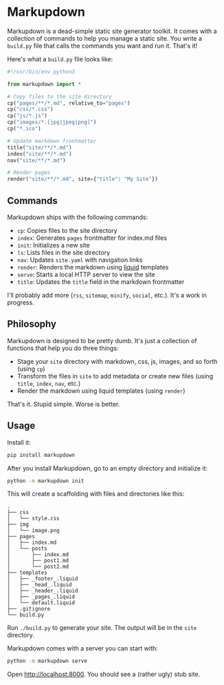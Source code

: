 # Markupdown

Markupdown is a dead-simple static site generator toolkit. It comes with a collection of commands to help you manage a static site. You write a `build.py` file that calls the commands you want and run it. That's it!

Here's what a `build.py` file looks like:

```python
#!/usr/bin/env python3

from markupdown import *

# Copy files to the site directory
cp("pages/**/*.md", relative_to="pages")
cp("css/*.css")
cp("js/*.js")
cp("images/*.[jpg|jpeg|png]")
cp("*.ico")

# Update markdown frontmatter
title("site/**/*.md")
index("site/**/*.md")
nav("site/**/*.md")

# Render pages
render("site/**/*.md", site={"title": "My Site"})
```

## Commands

Markupdown ships with the following commands:

- `cp`: Copies files to the site directory
- `index`: Generates `pages` frontmatter for index.md files
- `init`: Initializes a new site
- `ls`: Lists files in the site directory
- `nav`: Updates `site.yaml` with navigation links
- `render`: Renders the markdown using [liquid](https://shopify.github.io/liquid/) templates
- `serve`: Starts a local HTTP server to view the site
- `title`: Updates the `title` field in the markdown frontmatter

I'll probably add more (`rss`, `sitemap`, `minify`, `social`, etc.). It's a work in progress.

## Philosophy

Markupdown is designed to be pretty dumb. It's just a collection of functions that help you do three things:

- Stage your `site` directory with markdown, css, js, images, and so forth (using `cp`)
- Transform the files in `site` to add metadata or create new files (using `title`, `index`, `nav`, etc.)
- Render the markdown using liquid templates (using `render`)

That's it. Stupid simple. Worse is better.

## Usage

Install it:

```bash
pip install markupdown
```

After you install Markupdown, go to an empty directory and initialize it:

```bash
python -m markupdown init
```

This will create a scaffolding with files and directories like this:

```text
.
├── css
│   └── style.css
├── img
│   └── image.png
├── pages
│   ├── index.md
│   └── posts
│       ├── index.md
│       ├── post1.md
│       └── post2.md
├── templates
│   ├── _footer_.liquid
│   ├── _head_.liquid
│   ├── _header_.liquid
│   ├── _pages_.liquid
│   └── default.liquid
├── .gitignore
└── build.py
```

Run `./build.py` to generate your site. The output will be in the `site` directory.

Markupdown comes with a server you can start with:

```bash
python -m markupdown serve
```

Open [http://localhost:8000](http://localhost:8000). You should see a (rather ugly) stub site.
